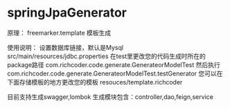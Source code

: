 # springJpaGenerator
原理：
freemarker.template 模板生成

使用说明：
设置数据库链接，默认是Mysql
src/main/resources/jdbc.properties
在test里更改您的代码生成时所在的package路径
com.richcoder.code.generate.GenerateorModelTest
然后执行
com.richcoder.code.generate.GenerateorModelTest.testGenerator
您可以在下面存储模板的地方更改您的模板
resouces/template.richcoder

目前支持生成swagger,lombok
生成模块包含：controller,dao,feign,service